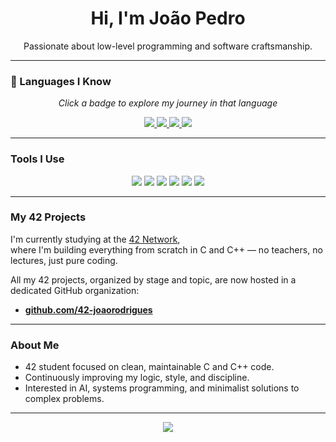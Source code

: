 <h1 align="center">Hi, I'm João Pedro</h1>

<p align="center">
  Passionate about low-level programming and software craftsmanship.
</p>

---

### 🧠 Languages I Know  
<p align="center"><em>Click a badge to explore my journey in that language</em></p>

<p align="center">
  <a href="https://github.com/ghjoaorodrigues/Bash">
    <img src="https://img.shields.io/badge/Bash-121011?style=for-the-badge&logo=gnubash&logoColor=white" />
  </a>
  <a href="https://github.com/ghjoaorodrigues/C">
    <img src="https://img.shields.io/badge/C-00599C?style=for-the-badge&logo=c&logoColor=white" />
  </a>
  <a href="https://github.com/ghjoaorodrigues/C++">
    <img src="https://img.shields.io/badge/C++-00599C?style=for-the-badge&logo=c%2B%2B&logoColor=white" />
  </a>
  <a href="https://github.com/ghjoaorodrigues/Python">
    <img src="https://img.shields.io/badge/Python-3776AB?style=for-the-badge&logo=python&logoColor=white" />
  </a>
</p>

---

### Tools I Use

<p align="center">
  <img src="https://img.shields.io/badge/VSCode-007ACC?style=for-the-badge&logo=visual-studio-code&logoColor=white" />
  <img src="https://img.shields.io/badge/CLion-000000?style=for-the-badge&logo=clion&logoColor=white" />
  <img src="https://img.shields.io/badge/PyCharm-000000?style=for-the-badge&logo=pycharm&logoColor=white" />
  <img src="https://img.shields.io/badge/Copilot-000000?style=for-the-badge&logo=github&logoColor=white" />
  <img src="https://img.shields.io/badge/ChatGPT-00A67E?style=for-the-badge&logo=openai&logoColor=white" />
  <img src="https://img.shields.io/badge/Claude-101010?style=for-the-badge&logo=Anthropic&logoColor=white" />
</p>

---

### My 42 Projects

I'm currently studying at the [42 Network](https://42.fr/en/homepage/),  
where I'm building everything from scratch in C and C++ — no teachers, no lectures, just pure coding.

All my 42 projects, organized by stage and topic, are now hosted in a dedicated GitHub organization:  
- **[github.com/42-joaorodrigues](https://github.com/42-joaorodrigues)**

---

### About Me

- 42 student focused on clean, maintainable C and C++ code.
- Continuously improving my logic, style, and discipline.
- Interested in AI, systems programming, and minimalist solutions to complex problems.

---

<p align="center">
  <img src="https://github-readme-stats.vercel.app/api/top-langs/?username=ghjoaorodrigues&layout=compact&langs_count=6&theme=tokyonight" />
</p>
